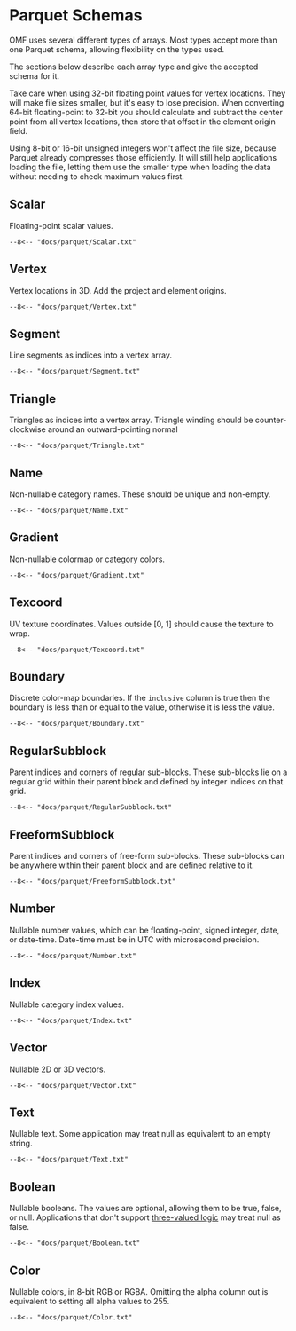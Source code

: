 # Parquet Schemas

OMF uses several different types of arrays.
Most types accept more than one Parquet schema, allowing flexibility on the types used.

The sections below describe each array type and give the accepted schema for it.

Take care when using 32-bit floating point values for vertex locations.
They will make file sizes smaller, but it's easy to lose precision.
When converting 64-bit floating-point to 32-bit you should calculate and subtract the
center point from all vertex locations,
then store that offset in the element origin field.

Using 8-bit or 16-bit unsigned integers won't affect the file size,
because Parquet already compresses those efficiently.
It will still help applications loading the file,
letting them use the smaller type when loading the data without needing to check maximum values first.

## Scalar

Floating-point scalar values.
```text
--8<-- "docs/parquet/Scalar.txt"
```

## Vertex

Vertex locations in 3D. Add the project and element origins.
```text
--8<-- "docs/parquet/Vertex.txt"
```

## Segment

Line segments as indices into a vertex array.
```text
--8<-- "docs/parquet/Segment.txt"
```

## Triangle

Triangles as indices into a vertex array.
Triangle winding should be counter-clockwise around an outward-pointing normal
```text
--8<-- "docs/parquet/Triangle.txt"
```

## Name

Non-nullable category names.
These should be unique and non-empty.
```text
--8<-- "docs/parquet/Name.txt"
```

## Gradient

Non-nullable colormap or category colors.
```text
--8<-- "docs/parquet/Gradient.txt"
```

## Texcoord

UV texture coordinates.
Values outside [0, 1] should cause the texture to wrap.
```text
--8<-- "docs/parquet/Texcoord.txt"
```

## Boundary

Discrete color-map boundaries.
If the `inclusive` column is true then the boundary is less than or equal to the value,
otherwise it is less the value.
```text
--8<-- "docs/parquet/Boundary.txt"
```

## RegularSubblock

Parent indices and corners of regular sub-blocks.
These sub-blocks lie on a regular grid within their parent block and defined by integer indices on
that grid.
```text
--8<-- "docs/parquet/RegularSubblock.txt"
```

## FreeformSubblock

Parent indices and corners of free-form sub-blocks.
These sub-blocks can be anywhere within their parent block and are defined relative to it.
```text
--8<-- "docs/parquet/FreeformSubblock.txt"
```

## Number

Nullable number values, which can be floating-point, signed integer, date, or date-time.
Date-time must be in UTC with microsecond precision.
```text
--8<-- "docs/parquet/Number.txt"
```

## Index

Nullable category index values.
```text
--8<-- "docs/parquet/Index.txt"
```

## Vector

Nullable 2D or 3D vectors.
```text
--8<-- "docs/parquet/Vector.txt"
```

## Text

Nullable text.
Some application may treat null as equivalent to an empty string.
```text
--8<-- "docs/parquet/Text.txt"
```

## Boolean

Nullable booleans.
The values are optional, allowing them to be true, false, or null.
Applications that don't support
[three-valued logic](https://en.wikipedia.org/wiki/Three-valued_logic) may treat null as false.
```text
--8<-- "docs/parquet/Boolean.txt"
```

## Color

Nullable colors, in 8-bit RGB or RGBA.
Omitting the alpha column out is equivalent to setting all alpha values to 255.
```text
--8<-- "docs/parquet/Color.txt"
```
